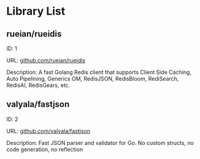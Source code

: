 # Library List

## rueian/rueidis

ID: 1

URL: [github.com/rueian/rueidis](https://github.com/rueian/rueidis)

Description: A fast Golang Redis client that supports Client Side Caching, Auto Pipelining, Generics OM, RedisJSON, RedisBloom, RediSearch, RedisAI, RedisGears, etc.

## valyala/fastjson

ID: 2

URL: [github.com/valyala/fastjson](https://github.com/valyala/fastjson)

Description: Fast JSON parser and validator for Go. No custom structs, no code generation, no reflection

